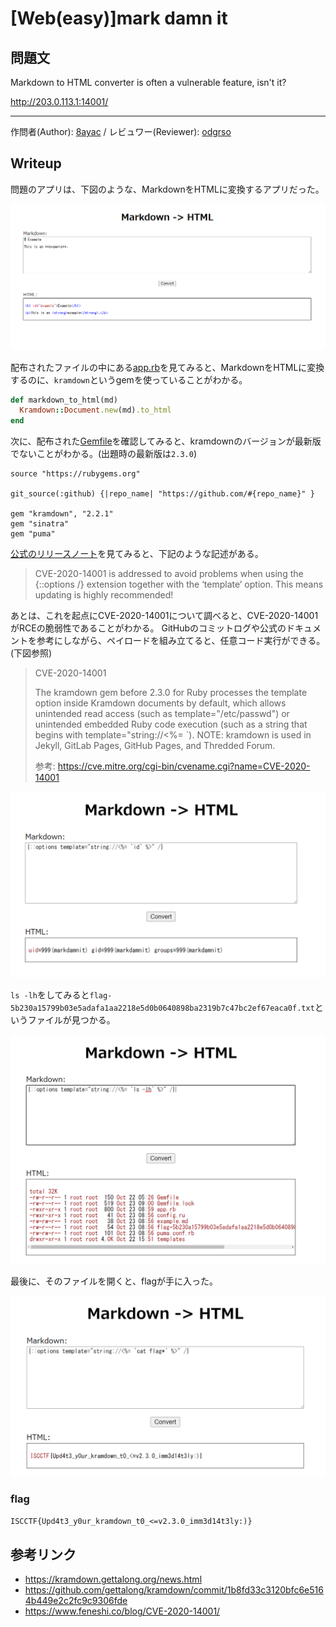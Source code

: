# [Web(easy)]mark damn it

## 問題文

Markdown to HTML converter is often a vulnerable feature, isn't it?

<http://203.0.113.1:14001/>

---

作問者(Author): [8ayac](https://twitter.com/8ayac) / レビュワー(Reviewer): [odgrso](https://twitter.com/odgrso)

## Writeup

問題のアプリは、下図のような、MarkdownをHTMLに変換するアプリだった。

![mark-damn-it_top](media/mark-damn-it_top.png)

配布されたファイルの中にある[app.rb](../distfiles/app.rb)を見てみると、MarkdownをHTMLに変換するのに、`kramdown`というgemを使っていることがわかる。

```rb
def markdown_to_html(md)
  Kramdown::Document.new(md).to_html
end
```

次に、配布された[Gemfile](../distfiles/app.rb)を確認してみると、kramdownのバージョンが最新版でないことがわかる。(出題時の最新版は`2.3.0`)

```Gemfile
source "https://rubygems.org"

git_source(:github) {|repo_name| "https://github.com/#{repo_name}" }

gem "kramdown", "2.2.1"
gem "sinatra"
gem "puma"
```

[公式のリリースノート](https://kramdown.gettalong.org/news.html#:~:text=CVE-2020-14001,recommended!)を見てみると、下記のような記述がある。

> CVE-2020-14001 is addressed to avoid problems when using the {::options /} extension together with the ‘template’ option. This means updating is highly recommended!

あとは、これを起点にCVE-2020-14001について調べると、CVE-2020-14001がRCEの脆弱性であることがわかる。
GitHubのコミットログや公式のドキュメントを参考にしながら、ペイロードを組み立てると、任意コード実行ができる。(下図参照)

> CVE-2020-14001
>
> The kramdown gem before 2.3.0 for Ruby processes the template option inside Kramdown documents by default, which allows unintended read access (such as template="/etc/passwd") or unintended embedded Ruby code execution (such as a string that begins with template="string://<%= `). NOTE: kramdown is used in Jekyll, GitLab Pages, GitHub Pages, and Thredded Forum.
>
> 参考: <https://cve.mitre.org/cgi-bin/cvename.cgi?name=CVE-2020-14001>

![exe_id](media/mark-damn-it_rce_id.png)

`ls -lh`をしてみると`flag-5b230a15799b03e5adafa1aa2218e5d0b0640898ba2319b7c47bc2ef67eaca0f.txt`というファイルが見つかる。

![exe_ls](media/mark-damn-it_rce_ls.png)

最後に、そのファイルを開くと、flagが手に入った。

![exe_cat_flag](media/mark-damn-it_rce_cat_flag.png)

### flag

`ISCCTF{Upd4t3_y0ur_kramdown_t0_<=v2.3.0_imm3d14t3ly:)}`

## 参考リンク

- <https://kramdown.gettalong.org/news.html>
- <https://github.com/gettalong/kramdown/commit/1b8fd33c3120bfc6e5164b449e2c2fc9c9306fde>
- <https://www.feneshi.co/blog/CVE-2020-14001/>

